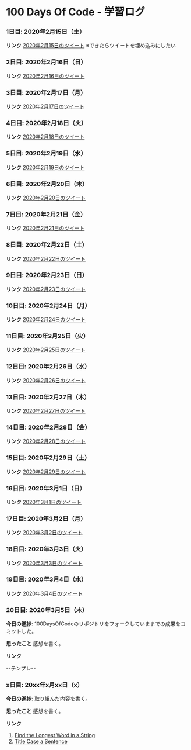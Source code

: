 # 100 Days Of Code - 学習ログ

### 1日目: 2020年2月15日（土）

**リンク** [2020年2月15日のツイート](https://twitter.com/akihanari/status/1228334658057752576?s=21)
※できたらツイートを埋め込みにしたい


### 2日目: 2020年2月16日（日）

**リンク** [2020年2月16日のツイート]()


### 3日目: 2020年2月17日（月）

**リンク** [2020年2月17日のツイート]()


### 4日目: 2020年2月18日（火）

**リンク** [2020年2月18日のツイート]()


### 5日目: 2020年2月19日（水）

**リンク** [2020年2月19日のツイート]()


### 6日目: 2020年2月20日（木）

**リンク** [2020年2月20日のツイート]()


### 7日目: 2020年2月21日（金）

**リンク** [2020年2月21日のツイート]()


### 8日目: 2020年2月22日（土）

**リンク** [2020年2月22日のツイート]()


### 9日目: 2020年2月23日（日）

**リンク** [2020年2月23日のツイート]()


### 10日目: 2020年2月24日（月）

**リンク** [2020年2月24日のツイート]()


### 11日目: 2020年2月25日（火）

**リンク** [2020年2月25日のツイート]()


### 12日目: 2020年2月26日（水）

**リンク** [2020年2月26日のツイート]()


### 13日目: 2020年2月27日（木）

**リンク** [2020年2月27日のツイート]()


### 14日目: 2020年2月28日（金）

**リンク** [2020年2月28日のツイート]()


### 15日目: 2020年2月29日（土）

**リンク** [2020年2月29日のツイート]()


### 16日目: 2020年3月1日（日）

**リンク** [2020年3月1日のツイート]()


### 17日目: 2020年3月2日（月）

**リンク** [2020年3月2日のツイート]()


### 18日目: 2020年3月3日（火）

**リンク** [2020年3月3日のツイート]()


### 19日目: 2020年3月4日（水）

**リンク** [2020年3月4日のツイート]()


### 20日目: 2020年3月5日（木）

**今日の進捗**: 100DaysOfCodeのリポジトリをフォークしていままでの成果をコミットした。

**思ったこと** 感想を書く。

**リンク**


--テンプレ--
### x日目: 20xx年x月xx日（x）

**今日の進捗**: 取り組んだ内容を書く。

**思ったこと** 感想を書く。

**リンク**
1. [Find the Longest Word in a String](https://www.freecodecamp.com/challenges/find-the-longest-word-in-a-string)
2. [Title Case a Sentence](https://www.freecodecamp.com/challenges/title-case-a-sentence)
